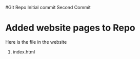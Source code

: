 #Git Repo
Initial commit
Second Commit
# Added website pages to Repo
Here is the file in the website
1. index.html